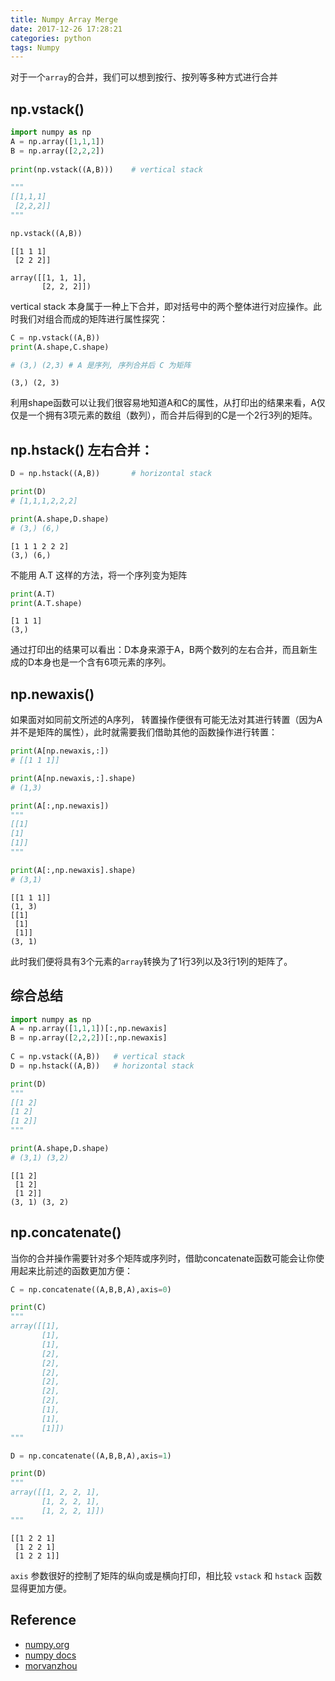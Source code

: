 ```yaml
---
title: Numpy Array Merge
date: 2017-12-26 17:28:21
categories: python
tags: Numpy   
---
```


对于一个`array`的合并，我们可以想到按行、按列等多种方式进行合并

<!-- more -->

## np.vstack()


```python
import numpy as np
A = np.array([1,1,1])
B = np.array([2,2,2])
         
print(np.vstack((A,B)))    # vertical stack

"""
[[1,1,1]
 [2,2,2]]
"""

np.vstack((A,B))
```

    [[1 1 1]
     [2 2 2]]

    array([[1, 1, 1],
           [2, 2, 2]])



vertical stack 本身属于一种上下合并，即对括号中的两个整体进行对应操作。此时我们对组合而成的矩阵进行属性探究：


```python
C = np.vstack((A,B))      
print(A.shape,C.shape)

# (3,) (2,3) # A 是序列, 序列合并后 C 为矩阵
```

    (3,) (2, 3)


利用shape函数可以让我们很容易地知道A和C的属性，从打印出的结果来看，A仅仅是一个拥有3项元素的数组（数列），而合并后得到的C是一个2行3列的矩阵。

## np.hstack() 左右合并：


```python
D = np.hstack((A,B))       # horizontal stack

print(D)
# [1,1,1,2,2,2]

print(A.shape,D.shape)
# (3,) (6,)
```

    [1 1 1 2 2 2]
    (3,) (6,)


不能用 A.T 这样的方法，将一个序列变为矩阵


```python
print(A.T)
print(A.T.shape)
```

    [1 1 1]
    (3,)


通过打印出的结果可以看出：D本身来源于A，B两个数列的左右合并，而且新生成的D本身也是一个含有6项元素的序列。

## np.newaxis()

如果面对如同前文所述的A序列， 转置操作便很有可能无法对其进行转置（因为A并不是矩阵的属性），此时就需要我们借助其他的函数操作进行转置：


```python
print(A[np.newaxis,:])
# [[1 1 1]]

print(A[np.newaxis,:].shape)
# (1,3)

print(A[:,np.newaxis])
"""
[[1]
[1]
[1]]
"""

print(A[:,np.newaxis].shape)
# (3,1)
```

    [[1 1 1]]
    (1, 3)
    [[1]
     [1]
     [1]]
    (3, 1)

此时我们便将具有3个元素的`array`转换为了1行3列以及3行1列的矩阵了。

## 综合总结


```python
import numpy as np
A = np.array([1,1,1])[:,np.newaxis]
B = np.array([2,2,2])[:,np.newaxis]
         
C = np.vstack((A,B))   # vertical stack
D = np.hstack((A,B))   # horizontal stack

print(D)
"""
[[1 2]
[1 2]
[1 2]]
"""

print(A.shape,D.shape)
# (3,1) (3,2)
```

    [[1 2]
     [1 2]
     [1 2]]
    (3, 1) (3, 2)


## np.concatenate()

当你的合并操作需要针对多个矩阵或序列时，借助concatenate函数可能会让你使用起来比前述的函数更加方便：


```python
C = np.concatenate((A,B,B,A),axis=0)

print(C)
"""
array([[1],
       [1],
       [1],
       [2],
       [2],
       [2],
       [2],
       [2],
       [2],
       [1],
       [1],
       [1]])
"""

D = np.concatenate((A,B,B,A),axis=1)

print(D)
"""
array([[1, 2, 2, 1],
       [1, 2, 2, 1],
       [1, 2, 2, 1]])
"""
```

    [[1 2 2 1]
     [1 2 2 1]
     [1 2 2 1]]

`axis` 参数很好的控制了矩阵的纵向或是横向打印，相比较 `vstack` 和 `hstack` 函数显得更加方便。


## Reference

- [numpy.org][1]
- [numpy docs][2]
- [morvanzhou][3]

[1]: http://www.numpy.org/
[2]: https://docs.scipy.org/doc/numpy-dev/user/quickstart.html
[3]: https://morvanzhou.github.io